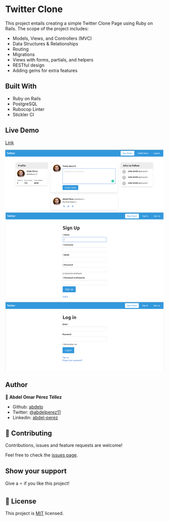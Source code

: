 # Twitter Clone

This project entails creating a simple Twitter Clone Page using Ruby on Rails. The scope of the project includes:

  - Models, Views, and Controllers (MVC)
  - Data Structures & Relationships
  - Routing
  - Migrations
  - Views with forms, partials, and helpers
  - RESTful design
  - Adding gems for extra features

## Built With

- Ruby on Rails
- PostgreSQL
- Rubocop Linter
- Stickler CI

## Live Demo

[Link](http://enigmatic-shelf-72631.herokuapp.com/)

![screenshot](app/assets/images/screenshot.png)


## Author

👤 **Abdel Omar Pérez Téllez**

- Github: [abdelp](https://github.com/abdelp)
- Twitter: [@abdelperez11](https://twitter.com/abdelperez11) 
- Linkedin: [abdel-perez](https://www.linkedin.com/in/abdel-perez/)


## 🤝 Contributing

Contributions, issues and feature requests are welcome!

Feel free to check the [issues page](https://github.com/abdelp/twitter-clone/issues).

## Show your support

Give a ⭐️ if you like this project!

## 📝 License

This project is [MIT](lic.url) licensed.
